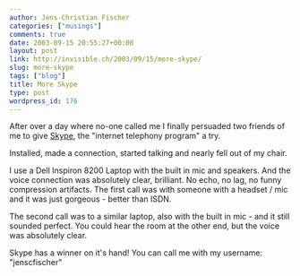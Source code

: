 ```yaml
---
author: Jens-Christian Fischer
categories: ["musings"]
comments: true
date: 2003-09-15 20:55:27+00:00
layout: post
link: http://invisible.ch/2003/09/15/more-skype/
slug: more-skype
tags: ["blog"]
title: More Skype
type: post
wordpress_id: 176
---
```


After over a day where no-one called me  I finally persuaded two friends of me to give [Skype](http://www.skype.com), the "internet telephony program" a try.

Installed, made a connection, started talking and nearly fell out of my chair.

I use a Dell Inspiron 8200 Laptop with the built in mic and speakers. And the voice connection was absolutely clear, brilliant. No echo, no lag, no funny compression artifacts. The first call was with someone with a headset / mic and it was just gorgeous - better than ISDN.

The second call was to a similar laptop, also with the built in mic - and it still sounded perfect. You could hear the room at the other end, but the voice was absolutely clear.

Skype has a winner on it's hand! You can call me with my username: "jenscfischer"
